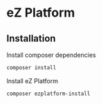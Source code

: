 # eZ Platform

## Installation

Install composer dependencies
``` bash
composer install
```
Install eZ Platform
``` bash
composer ezplatform-install
```
